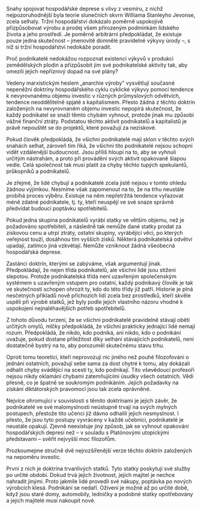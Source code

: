 Snahy spojovat hospodářské deprese s vlivy z vesmíru, z nichž nejpozoruhodnější byla teorie slunečních skvrn Williama Stanleyho Jevonse, zcela selhaly. Tržní hospodářství dokázalo poměrně uspokojivě přizpůsobovat výrobu a prodej všem přirozeným podmínkám lidského života a jeho prostředí. Je poměrně arbitrární předpokládat, že existuje pouze jedna skutečnost – jmenovitě domnělé pravidelné výkyvy úrody –, s níž si tržní hospodářství nedokáže poradit.

Proč podnikatelé nedokážou rozpoznat existenci výkyvů v produkci zemědělských plodin a přizpůsobit jim své podnikatelské aktivity tak, aby omezili jejich nepříznivý dopad na své plány?

Vedeny marxistickým heslem „anarchie výroby" vysvětlují současné nepeněžní doktríny hospodářského cyklu cyklické výkyvy pomocí tendence k nevyrovnanému objemu investic v různých průmyslových odvětvích, tendence neoddělitelně spjaté s kapitalismem. Přesto žádná z těchto doktrín založených na nevyrovnaném objemu investic nepopírá skutečnost, že každý podnikatel se snaží těmto chybám vyhnout, protože jinak mu způsobí vážné finanční ztráty. Podstatou těchto aktivit podnikatelů a kapitalistů je právě nepouštět se do projektů, které považují za neziskové.

Pokud člověk předpokládá, že všichni podnikatelé mají sklon v těchto svých snahách selhat, zároveň tím říká, že všichni tito podnikatelé nejsou schopni vidět vzdálenější budoucnost. Jsou příliš hloupí na to, aby se vyhnuli určitým nástrahám, a proto při provádění svých aktivit opakovaně šlapou vedle. Celá společnost tak musí platit za chyby těchto tupých spekulantů, průkopníků a podnikatelů.

Je zřejmé, že lidé chybují a podnikatelé zcela jistě nejsou v tomto ohledu žádnou výjimkou. Nesmíme však zapomenout na to, že na trhu neustále probíhá proces výběru. Existuje na něm nepřetržitá tendence vyřazovat méně zdatné podnikatele, tj. ty, kteří neuspějí ve své snaze správně předvídat budoucí poptávku spotřebitelů.

Pokud jedna skupina podnikatelů vyrábí statky ve větším objemu, než je požadováno spotřebiteli, a následně tak nemůže dané statky prodat za ziskovou cenu a utrpí ztráty, ostatní skupiny, vyrábějící věci, po kterých veřejnost touží, dosáhnou tím vyšších zisků. Některá podnikatelská odvětví upadají, zatímco jiná vzkvétají. Nemůže vzniknout žádná všeobecná hospodářská deprese.

Zastánci doktrín, kterými se zabýváme, však argumentují jinak. Předpokládají, že nejen třída podnikatelů, ale všichni lidé jsou stiženi slepotou. Protože podnikatelská třída není uzavřeným společenským systémem s uzavřeným vstupem pro ostatní, každý podnikavý člověk je tak ve skutečnosti schopen ohrozit ty, kdo do této třídy již patří. Historie je plná nesčetných příkladů nově příchozích lidí zcela bez prostředků, kteří skvěle uspěli při výrobě statků, jež byly podle jejich vlastního názoru vhodné k uspokojení nejnaléhavějších potřeb spotřebitelů.

Z tohoto důvodu tvrzení, že se všichni podnikatelé pravidelně stávají obětí určitých omylů, mlčky předpokládá, že všichni prakticky jednající lidé nemají rozum. Předpokládá, že nikdo, kdo podniká, ani nikdo, kdo o podnikání uvažuje, pokud dostane příležitost díky selhání stávajících podnikatelů, není dostatečně bystrý na to, aby porozuměl skutečnému stavu trhu.

Oproti tomu teoretici, kteří neprovozují nic jiného než pouhé filozofování o jednání ostatních, považují sebe sama za dost chytré k tomu, aby dokázali odhalit chyby svádějící na scestí ty, kdo podnikají. Tito vševědoucí profesoři nejsou nikdy oklamáni chybami zatemňujícími úsudky všech ostatních. Vědí přesně, co je špatně se soukromým podnikáním. Jejich požadavky na získání diktátorských pravomocí jsou tak zcela oprávněné.

Nejvíce ohromující v souvislosti s těmito doktrínami je jejich závěr, že podnikatelé ve své malomyslnosti neústupně trvají na svých mylných postupech, přestože tito učenci již dávno odhalili jejich nesmyslnost. I přesto, že jsou tyto postupy vyvráceny v každé učebnici, podnikatelé je neustále opakují. Zjevně neexistuje jiný způsob, jak se vyhnout opakování hospodářských depresí než – v souladu s Platónovými utopickými představami – svěřit nejvyšší moc filozofům.

Prozkoumejme stručně dvě nejrozšířenější verze těchto doktrín založených na nepoměru investic.

První z nich je doktrína trvanlivých statků. Tyto statky poskytují své služby po určité období. Dokud trvá jejich životnost, jejich majitel je nechce nahradit jinými. Proto jakmile lidé provedli své nákupy, poptávka po nových výrobcích klesá. Podnikání se nedaří. Oživení je možné až po určité době, když jsou staré domy, automobily, ledničky a podobné statky opotřebovány a jejich majitelé musí nakoupit nové.